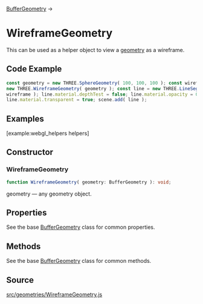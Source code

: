[BufferGeometry](en\core\BufferGeometry.html) →

# WireframeGeometry

This can be used as a helper object to view a
[geometry](en\core\BufferGeometry.html) as a wireframe.

## Code Example

  
```ts  
const geometry = new THREE.SphereGeometry( 100, 100, 100 ); const wireframe =
new THREE.WireframeGeometry( geometry ); const line = new THREE.LineSegments(
wireframe ); line.material.depthTest = false; line.material.opacity = 0.25;
line.material.transparent = true; scene.add( line );  
```  

## Examples

[example:webgl_helpers helpers]

## Constructor

### WireframeGeometry

  
  
```ts  
function WireframeGeometry( geometry: BufferGeometry ): void;  
```  

geometry — any geometry object.

## Properties

See the base [BufferGeometry](en\core\BufferGeometry.html) class for common
properties.

## Methods

See the base [BufferGeometry](en\core\BufferGeometry.html) class for common
methods.

## Source

<a
href="https://github.com/mrdoob/three.js/blob/master/src/geometries/WireframeGeometry.js">src/geometries/WireframeGeometry.js</a>

